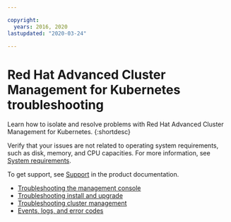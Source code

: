 ```yaml
---

copyright:
  years: 2016, 2020
lastupdated: "2020-03-24"

---
```


# Red Hat Advanced Cluster Management for Kubernetes troubleshooting

Learn how to isolate and resolve problems with Red Hat Advanced Cluster Management for Kubernetes.
{:shortdesc}

Verify that your issues are not related to operating system requirements, such as disk, memory, and CPU capacities. For more information, see [System requirements](../install/requirements.md).

To get support, see [Support](support.md) in the product documentation.

- [Troubleshooting the management console](manage_console_trouble.md)
- [Troubleshooting install and upgrade](install_upgrade_trouble.md)
- [Troubleshooting cluster management](cluster_manage_trouble.md)
- [Events, logs, and error codes](events_logs.md)
